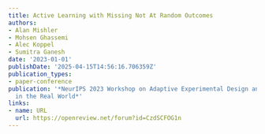 ```yaml
---
title: Active Learning with Missing Not At Random Outcomes
authors:
- Alan Mishler
- Mohsen Ghassemi
- Alec Koppel
- Sumitra Ganesh
date: '2023-01-01'
publishDate: '2025-04-15T14:56:16.706359Z'
publication_types:
- paper-conference
publication: '*NeurIPS 2023 Workshop on Adaptive Experimental Design and Active Learning
  in the Real World*'
links:
- name: URL
  url: https://openreview.net/forum?id=CzdSCFOG1n
---
```

